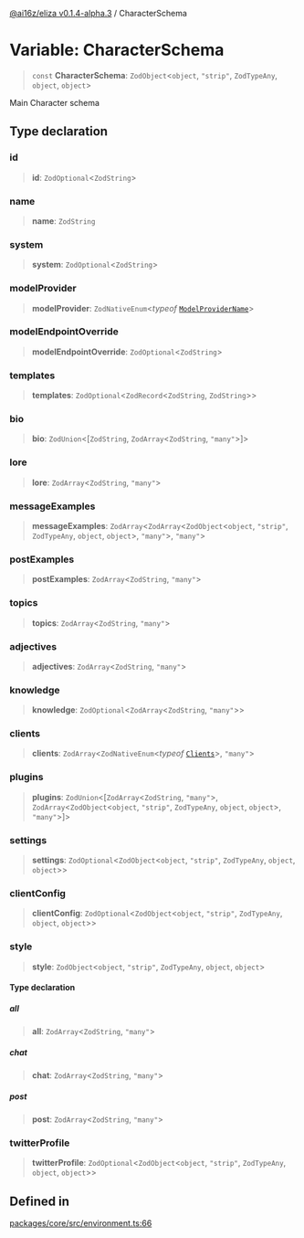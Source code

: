 [@ai16z/eliza v0.1.4-alpha.3](../index.md) / CharacterSchema

# Variable: CharacterSchema

> `const` **CharacterSchema**: `ZodObject`\<`object`, `"strip"`, `ZodTypeAny`, `object`, `object`\>

Main Character schema

## Type declaration

### id

> **id**: `ZodOptional`\<`ZodString`\>

### name

> **name**: `ZodString`

### system

> **system**: `ZodOptional`\<`ZodString`\>

### modelProvider

> **modelProvider**: `ZodNativeEnum`\<*typeof* [`ModelProviderName`](../enumerations/ModelProviderName.md)\>

### modelEndpointOverride

> **modelEndpointOverride**: `ZodOptional`\<`ZodString`\>

### templates

> **templates**: `ZodOptional`\<`ZodRecord`\<`ZodString`, `ZodString`\>\>

### bio

> **bio**: `ZodUnion`\<[`ZodString`, `ZodArray`\<`ZodString`, `"many"`\>]\>

### lore

> **lore**: `ZodArray`\<`ZodString`, `"many"`\>

### messageExamples

> **messageExamples**: `ZodArray`\<`ZodArray`\<`ZodObject`\<`object`, `"strip"`, `ZodTypeAny`, `object`, `object`\>, `"many"`\>, `"many"`\>

### postExamples

> **postExamples**: `ZodArray`\<`ZodString`, `"many"`\>

### topics

> **topics**: `ZodArray`\<`ZodString`, `"many"`\>

### adjectives

> **adjectives**: `ZodArray`\<`ZodString`, `"many"`\>

### knowledge

> **knowledge**: `ZodOptional`\<`ZodArray`\<`ZodString`, `"many"`\>\>

### clients

> **clients**: `ZodArray`\<`ZodNativeEnum`\<*typeof* [`Clients`](../enumerations/Clients.md)\>, `"many"`\>

### plugins

> **plugins**: `ZodUnion`\<[`ZodArray`\<`ZodString`, `"many"`\>, `ZodArray`\<`ZodObject`\<`object`, `"strip"`, `ZodTypeAny`, `object`, `object`\>, `"many"`\>]\>

### settings

> **settings**: `ZodOptional`\<`ZodObject`\<`object`, `"strip"`, `ZodTypeAny`, `object`, `object`\>\>

### clientConfig

> **clientConfig**: `ZodOptional`\<`ZodObject`\<`object`, `"strip"`, `ZodTypeAny`, `object`, `object`\>\>

### style

> **style**: `ZodObject`\<`object`, `"strip"`, `ZodTypeAny`, `object`, `object`\>

#### Type declaration

##### all

> **all**: `ZodArray`\<`ZodString`, `"many"`\>

##### chat

> **chat**: `ZodArray`\<`ZodString`, `"many"`\>

##### post

> **post**: `ZodArray`\<`ZodString`, `"many"`\>

### twitterProfile

> **twitterProfile**: `ZodOptional`\<`ZodObject`\<`object`, `"strip"`, `ZodTypeAny`, `object`, `object`\>\>

## Defined in

[packages/core/src/environment.ts:66](https://github.com/TechFromRoot/checkMate/blob/main/checkmate-twitter/packages/core/src/environment.ts#L66)
